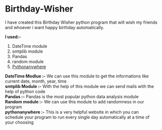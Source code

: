 # Birthday-Wisher
I have created this Birthday Wisher python program that will wish my friends and whoever i want happy birthday automatically.

**I used:-**
1. DateTime module
2. smtplib module
3. Pandas 
4. random module
5. [Pythonanywhere](www.pythonanywhere.com)

**DateTime Modlue :-** We can use this module to get the informations like current date, month, year, time<br />
**smtplib Module  :-** With the help of this module we can send mails with the help of python code<br />
**Pandas          :-** Pandas is the most popular python data analysis module<br />
**Random module   :-** We can use this module to add randomness in our program<br />
**pythonanywhere  :-** This is a very helpful website in which you can schedule your program to run every single day automatically at a time of your choosing
